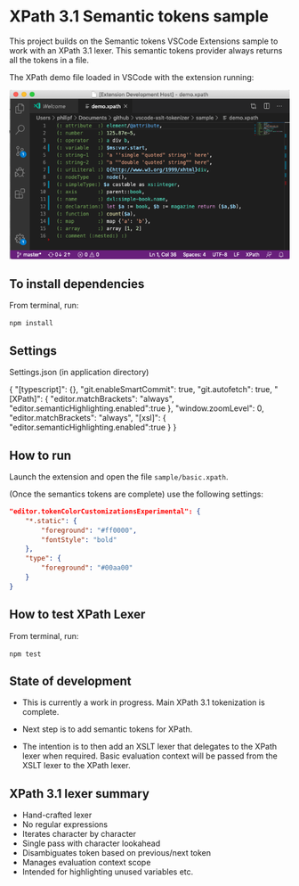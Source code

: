 # XPath 3.1 Semantic tokens sample

This project builds on the Semantic tokens VSCode Extensions sample to work with an XPath 3.1 lexer. This semantic tokens provider always returns all the tokens in a file.

The XPath demo file loaded in VSCode with the extension running:

![Screenshot](xpath-demo.png)

## To install dependencies
From terminal, run:

 ``npm install``

## Settings

Settings.json (in application directory)

{
	"[typescript]": {},
	"git.enableSmartCommit": true,
	"git.autofetch": true,
	"[XPath]": {
		"editor.matchBrackets": "always",
		"editor.semanticHighlighting.enabled":true
	},
	"window.zoomLevel": 0,
	"editor.matchBrackets": "always",
	"[xsl]": {
		"editor.semanticHighlighting.enabled":true
	}
}

## How to run

Launch the extension and open the file `sample/basic.xpath`.

(Once the semantics tokens are complete) use the following settings:

```json
"editor.tokenColorCustomizationsExperimental": {
	"*.static": {
		"foreground": "#ff0000",
		"fontStyle": "bold"
	},
	"type": {
		"foreground": "#00aa00"
	}
}
```

## How to test XPath Lexer

From terminal, run:

``npm test``

## State of development

- This is currently a work in progress. Main XPath 3.1 tokenization is complete.

- Next step is to add semantic tokens for XPath. 

- The intention is to then add an XSLT lexer that delegates to the XPath lexer when required. Basic evaluation context will be passed from the XSLT lexer to the XPath lexer.

## XPath 3.1 lexer summary

- Hand-crafted lexer
- No regular expressions
- Iterates character by character
- Single pass with character lookahead
- Disambiguates token based on previous/next token
- Manages evaluation context scope
- Intended for highlighting unused variables etc.
